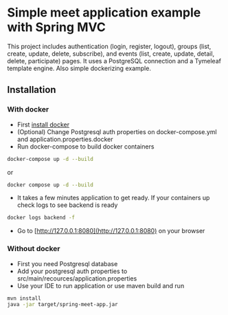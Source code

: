 # Simple meet application example with Spring MVC

This project includes authentication (login, register, logout), groups (list, create, update, delete, subscribe), and events (list, create, update, detail, delete, participate) pages. It uses a PostgreSQL connection and a Tymeleaf template engine.
Also simple dockerizing example.

## Installation

### With docker
- First [install docker](https://docs.docker.com/engine/install/)
- (Optional) Change Postgresql auth properties on docker-compose.yml and application.properties.docker
- Run docker-compose to build docker containers
```bash
docker-compose up -d --build
```
or
```bash
docker compose up -d --build
```
- It takes a few minutes application to get ready. If your containers up check logs to see backend is ready
```bash
docker logs backend -f 
```
- Go to [http://127.0.0.1:8080](http://127.0.0.1:8080) on your browser

### Without docker
- First you need Postgresql database
- Add your postgresql auth properties to src/main/recources/application.properties
- Use your IDE to run application or use maven build and run

```bash
mvn install
java -jar target/spring-meet-app.jar
```
